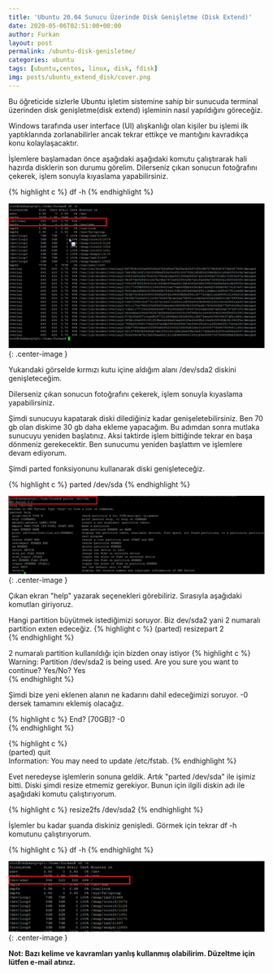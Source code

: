 ```yaml
---
title: 'Ubuntu 20.04 Sunucu Üzerinde Disk Genişletme (Disk Extend)'
date: 2020-05-06T02:51:00+00:00
author: Furkan
layout: post
permalink: /ubuntu-disk-genisletme/
categories: ubuntu
tags: [ubuntu,centos, linux, disk, fdisk]
img: posts/ubuntu_extend_disk/cover.png
---
```


Bu öğreticide sizlerle Ubuntu işletim sistemine sahip bir sunucuda terminal üzerinden disk genişletme(disk extend) işleminin nasıl yapıldığını göreceğiz.

Windows tarafında user interface (UI) alışkanlığı olan kişiler bu işlemi ilk yaptıklarında zorlanabilirler ancak tekrar ettikçe ve mantığını kavradıkça konu kolaylaşacaktır.

İşlemlere başlamadan önce aşağıdaki aşağıdaki komutu çalıştırarak hali hazırda disklerin son durumu görelim. 
Dilerseniz çıkan sonucun fotoğrafını çekerek, işlem sonuyla kıyaslama yapabilirsiniz.

{% highlight c %}
df -h
{% endhighlight %}

![Picture description](/assets/img/posts/ubuntu_extend_disk/df-h.png){: .center-image }

Yukarıdaki görselde kırmızı kutu içine aldığım alanı /dev/sda2 diskini genişleteceğim.

Dilerseniz çıkan sonucun fotoğrafını çekerek, işlem sonuyla kıyaslama yapabilirsiniz.

Şimdi sunucuyu kapatarak diski dilediğiniz kadar genişeletebilirsiniz. Ben 70 gb olan diskime 30 gb daha ekleme yapacağım.
Bu adımdan sonra mutlaka sunucuyu yeniden başlatınız. Aksi taktirde işlem bittiğinde tekrar en başa dönmeniz gerekecektir.
Ben sunucumu yeniden başlattım ve işlemlere devam ediyorum.

Şimdi parted fonksiyonunu kullanarak diski genişleteceğiz.

{% highlight c %}
parted /dev/sda
{% endhighlight %}

![Picture description](/assets/img/posts/ubuntu_extend_disk/parted.png){: .center-image }

Çıkan ekran "help" yazarak seçenekleri görebiliriz. 
Sırasıyla aşağıdaki komutları giriyoruz. 

Hangi partition büyütmek istediğimizi soruyor. Biz dev/sda2 yani 2 numaralı partition exten edeceğiz.
{% highlight c %}
(parted) resizepart 2                                                  
{% endhighlight %}

2 numaralı partition kullanıldığı için bizden onay istiyor 
{% highlight c %}
Warning: Partition /dev/sda2 is being used. Are you sure you want to continue?
Yes/No? Yes                                                            
{% endhighlight %}

Şimdi bize yeni eklenen alanın ne kadarını dahil edeceğimizi soruyor.
-0 dersek tamamını eklemiş olacağız.

{% highlight c %}
End?  [70GB]? -0                                                      
{% endhighlight %}

{% highlight c %}                                                   
(parted) quit                                                          
Information: You may need to update /etc/fstab.
{% endhighlight %}


Evet neredeyse işlemlerin sonuna geldik. Artık "parted /dev/sda" ile işimiz bitti.
Diski şimdi resize etmemiz gerekiyor. Bunun için ilgili diskin adı ile aşağıdaki komutu çalıştırıyorum. 

{% highlight c %}
resize2fs /dev/sda2
{% endhighlight %}

İşlemler bu kadar şuanda diskiniz genişledi. Görmek için tekrar df -h komutunu çalıştırıyorum.

{% highlight c %}
df -h
{% endhighlight %}

![Picture description](/assets/img/posts/ubuntu_extend_disk/new-df-h.png){: .center-image }


<b>Not: Bazı kelime ve kavramları yanlış kullanmış olabilirim. Düzeltme için lütfen e-mail atınız.<b>